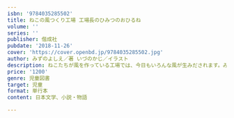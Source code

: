 ```yaml
---
isbn: '9784035285502'
title: ねこの風つくり工場 工場長のひみつのおひるね
volume: ''
series: ''
publisher: 偕成社
pubdate: '2018-11-26'
cover: 'https://cover.openbd.jp/9784035285502.jpg'
author: みずのよしえ／著 いづのかじ／イラスト
description: ねこたちが風を作っている工場では、今日もいろんな風が生みだされます。みんなそれぞれの願いをかなえる風ってどんなでしょう……？
price: '1200'
genre: 児童図書
target: 児童
format: 単行本
content: 日本文学、小説・物語

---
```

